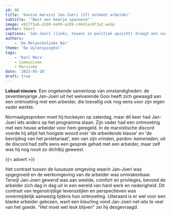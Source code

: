 ```yaml
---
id: 88
title: 'Gooise marxist Jan-Joeri (17) ontmoet arbeider'
subtitle: '"Best een beetje spannend"'
image: e927f5ab-d188-4e09-a289-c4841ac8f3e2.webp
anchor: Smart
captions: 'Jan-Joeri (links, tevens in politiek opzicht) draagt een vest van Balenciaga (800€) en een arbeidersrugzak van de Zeeman (12€).'
authors:
    - 'De Melancholieke Nar'
theme: 'De Uylenspieghel'
tags:
    - 'Karl Marx'
    - Communisme
    - Marxisme
date: '2023-05-18'
draft: true
---
```


**Lokaal nieuws**: Een ongekende samenloop van omstandigheden: de zeventienjarige Jan-Joeri uit het welvarende Gooi heeft zich gewaagd aan een ontmoeting met een arbeider, die toevallig ook nog eens voor zijn eigen vader werkte. 

Normaalgesproken moet hij hockeyen op zaterdag, maar dit keer had Jan-Joeri iets anders op het programma staan. Zijn vader had een ontmoeting met een heuse arbeider voor hem geregeld. In de marxistische discord voerde hij altijd het hoogste woord over 'de arbeidende klasse' en 'de bevrijding van het proletariaat', een van zijn vrinden, pardon: _kameraden_, uit de  discord had zelfs eens een gesprek gehad met een arbeider, maar zelf was hij nog nooit zo dichtbij geweest.

{{< advert >}}

Het contrast tussen de luxueuze omgeving waarin Jan-Joeri was opgegroeid en de werkomgeving van de arbeider was onmiskenbaar. Terwijl Jan-Joeri gewend was aan weelde, comfort en privileges, bevond de arbeider zich dag in dag uit in een wereld van hard werk en nederigheid. Dit contrast van tegenstrijdige levensstijlen en perspectieven was onvermijdelijk aanwezig tijdens hun ontmoeting. Uiteraard is er wel voor een blanke arbeider gekozen, want een kleurling vond Jan-Joeri net iets te veel van het goede. "Het moet wel leuk blijven" zei hij desgevraagd.
